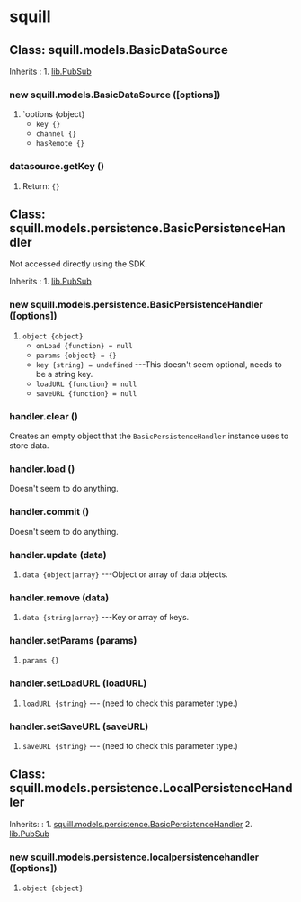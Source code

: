 # squill

## Class: squill.models.BasicDataSource

Inherits
:    1. [lib.PubSub](./lib-pubsub.html)

### new squill.models.BasicDataSource ([options])
1. `options {object}
	* `key {}`
	* `channel {}`
	* `hasRemote {}`

### datasource.getKey ()
1. Return: `{}`


## Class: squill.models.persistence.BasicPersistenceHandler

Not accessed directly using the SDK.

Inherits
:    1. [lib.PubSub](./lib-pubsub.html)

### new squill.models.persistence.BasicPersistenceHandler ([options])
1. `object {object}`
	* `onLoad {function} = null`
	* `params {object} = {}`
	* `key {string} = undefined` ---This doesn't seem optional, needs to be a string key.
	* `loadURL {function} = null`
	* `saveURL {function} = null`

### handler.clear ()

Creates an empty object that the `BasicPersistenceHandler` instance uses to store data.

### handler.load ()

Doesn't seem to do anything.

### handler.commit ()

Doesn't seem to do anything.

### handler.update (data)
1. `data {object|array}` ---Object or array of data objects.

### handler.remove (data)
1. `data {string|array}` ---Key or array of keys.

### handler.setParams (params)
1. `params {}`

### handler.setLoadURL (loadURL)
1. `loadURL {string}` --- (need to check this parameter type.)

### handler.setSaveURL (saveURL)
1. `saveURL {string}` --- (need to check this parameter type.)


## Class: squill.models.persistence.LocalPersistenceHandler

Inherits:
:    1. [squill.models.persistence.BasicPersistenceHandler](./squill-models-persistence-basicpersistencehandler.html)
     2. [lib.PubSub](./lib-pubsub.html)

### new squill.models.persistence.localpersistencehandler ([options])
1. `object {object}`
